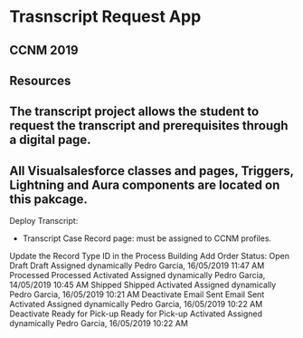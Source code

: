 # Trasnscript Request App

## CCNM 2019

## Resources

## The transcript project allows the student to request the transcript and prerequisites through a digital page.

## All Visualsalesforce classes and pages, Triggers, Lightning and Aura components are located on this pakcage.

Deploy Transcript:
<ul><li>
  Transcript Case Record page: must be assigned to CCNM profiles.</li></ul>
Update the Record Type ID in the Process Building
Add Order Status: 
Open	Draft	Draft	Assigned dynamically	Pedro Garcia, 16/05/2019 11:47 AM
Processed	Processed	Activated	Assigned dynamically	Pedro Garcia, 14/05/2019 10:45 AM
Shipped	Shipped	Activated	Assigned dynamically	Pedro Garcia, 16/05/2019 10:21 AM
Deactivate	Email Sent	Email Sent	Activated	Assigned dynamically	Pedro Garcia, 16/05/2019 10:22 AM
Deactivate	Ready for Pick-up	Ready for Pick-up	Activated	Assigned dynamically	Pedro Garcia, 16/05/2019 10:22 AM
